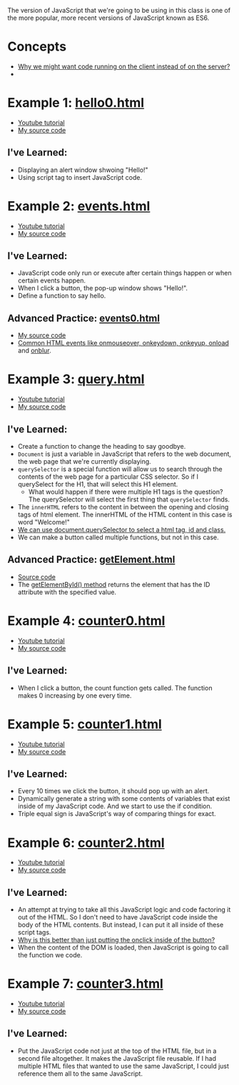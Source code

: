 

The version of JavaScript that we're going to be using in this class is one of the more popular, more recent versions of JavaScript known as ES6.

# Concepts
* [Why we might want code running on the client instead of on the server?](https://youtu.be/xMs4ER1rcLg?t=73)
* 

# Example 1: [hello0.html](https://jeffrey1183.github.io/coding-notes/My%20Practice/JavaScript/hello0.html)
* [Youtube tutorial](https://youtu.be/xMs4ER1rcLg?t=286)
* [My source code](https://github.com/jeffrey1183/coding-notes/blob/master/My%20Practice/JavaScript/hello0.html)

## I've Learned:
* Displaying an alert window shwoing "Hello!"
* Using script tag to insert JavaScript code.


# Example 2: [events.html](https://jeffrey1183.github.io/coding-notes/My%20Practice/JavaScript/events.html)
* [Youtube tutorial](https://youtu.be/xMs4ER1rcLg?t=382)
* [My source code](https://github.com/jeffrey1183/coding-notes/blob/master/My%20Practice/JavaScript/events.html)

## I've Learned:
* JavaScript code only run or execute after certain things happen or when certain events happen.
* When I click a button, the pop-up window shows "Hello!".
* Define a function to say hello.

## Advanced Practice: [events0.html](https://jeffrey1183.github.io/coding-notes/My%20Practice/JavaScript/events0.html)
* [My source code](https://github.com/jeffrey1183/coding-notes/blob/master/My%20Practice/JavaScript/events.html)
* [Common HTML events like onmouseover, onkeydown, onkeyup, onload](https://www.w3schools.com/js/js_events.asp) and [onblur](https://www.w3schools.com/jsref/event_onblur.asp).


# Example 3: [query.html](https://jeffrey1183.github.io/coding-notes/My%20Practice/JavaScript/query.html)
* [Youtube tutorial](https://youtu.be/xMs4ER1rcLg?t=777)
* [My source code](https://github.com/jeffrey1183/coding-notes/blob/master/My%20Practice/JavaScript/query.html)

## I've Learned:
* Create a function to change the heading to say goodbye.
* `Document` is just a variable in JavaScript that refers to the web document, the web page that we're currently displaying.
* `querySelector` is a special function will allow us to search through the contents of the web page for a particular CSS selector. So if I querySelect for the H1, that will select this H1 element.
    * What would happen if there were multiple H1 tags is the question? The querySelector will select the first thing that `querySelector` finds.
* The `innerHTML` refers to the content in between the opening and closing tags of html element. The innerHTML of the HTML content in this case is word "Welcome!"
* [We can use document.querySelector to select a html tag, id and class.](https://youtu.be/xMs4ER1rcLg?t=1083)
* We can make a button called multiple functions, but not in this case.

## Advanced Practice: [getElement.html](https://jeffrey1183.github.io/coding-notes/My%20Practice/JavaScript/getElement.html)
* [Source code](https://github.com/jeffrey1183/coding-notes/blob/master/My%20Practice/JavaScript/getElement.html)
* The [getElementById() method](https://www.w3schools.com/jsref/met_document_getelementbyid.asp) returns the element that has the ID attribute with the specified value.

# Example 4: [counter0.html](https://jeffrey1183.github.io/coding-notes/My%20Practice/JavaScript/counter0.html)
* [Youtube tutorial](https://youtu.be/xMs4ER1rcLg?t=1146)
* [My source code](https://github.com/jeffrey1183/coding-notes/blob/master/My%20Practice/JavaScript/counter0.html)

## I've Learned:
* When I click a button, the count function gets called. The function makes 0 increasing by one every time.

# Example 5: [counter1.html](https://jeffrey1183.github.io/coding-notes/My%20Practice/JavaScript/counter1.html)
* [Youtube tutorial](https://youtu.be/xMs4ER1rcLg?t=1299)
* [My source code](https://github.com/jeffrey1183/coding-notes/blob/master/My%20Practice/JavaScript/counter1.html)

## I've Learned:
* Every 10 times we click the button, it should pop up with an alert. 
* Dynamically generate a string with some contents of variables that exist inside of my JavaScript code. And we start to use the if condition.
* Triple equal sign is JavaScript's way of comparing things for exact.


# Example 6: [counter2.html](https://jeffrey1183.github.io/coding-notes/My%20Practice/JavaScript/counter2.html)
* [Youtube tutorial](https://youtu.be/xMs4ER1rcLg?t=1542)
* [My source code](https://github.com/jeffrey1183/coding-notes/blob/master/My%20Practice/JavaScript/counter2.html)

## I've Learned:
* An attempt at trying to take all this JavaScript logic and code factoring it out of the HTML. So I don't need to have JavaScript code inside the body of the HTML contents. But instead, I can put it all inside of these script tags.
 * [Why is this better than just putting the onclick inside of the button?](https://youtu.be/xMs4ER1rcLg?t=1827)
* When the content of the DOM is loaded, then JavaScript is going to call the function we code.


# Example 7: [counter3.html](https://jeffrey1183.github.io/coding-notes/My%20Practice/JavaScript/counter3.html)
* [Youtube tutorial](https://youtu.be/xMs4ER1rcLg?t=1973)
* [My source code](https://github.com/jeffrey1183/coding-notes/blob/master/My%20Practice/JavaScript/counter3.html)

## I've Learned:
* Put the JavaScript code not just at the top of the HTML file, but in a second file altogether. It makes the JavaScript file reusable. If I had multiple HTML files that wanted to use the same JavaScript, I could just reference them all to the same JavaScript.